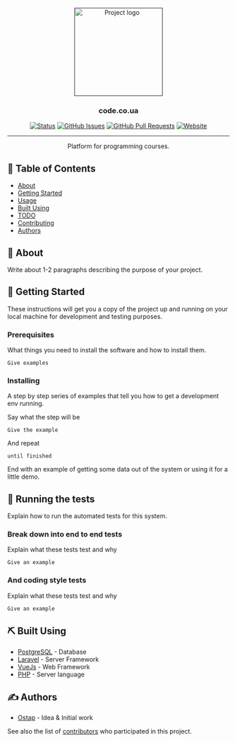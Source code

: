<p align="center">
  <a href="" rel="noopener">
 <img width=200px height=200px src="https://code.co.ua/img/idea.svg" alt="Project logo"></a>
</p>

<h3 align="center">code.co.ua</h3>

<div align="center">

  [![Status](https://img.shields.io/badge/status-active-success.svg)]() 
  [![GitHub Issues](https://img.shields.io/github/issues/codecoua/code.co.ua.svg)](https://github.com/codecoua/code.co.ua/issues)
  [![GitHub Pull Requests](https://img.shields.io/github/issues-pr/code-co-ua/code.co.ua.svg)](https://github.com/code-co-ua/code.co.ua/pulls)
  [![Website](https://img.shields.io/website/https/code.co.ua.svg)](https://code.co.ua)
</div>

---

<p align="center"> Platform for programming courses.
    <br> 
</p>

## 📝 Table of Contents
- [About](#about)
- [Getting Started](#getting_started)
- [Usage](#usage)
- [Built Using](#built_using)
- [TODO](https://github.com/code-co-ua/code.co.ua/projects/1)
- [Contributing](../CONTRIBUTING.md)
- [Authors](#authors)

## 🧐 About <a name = "about"></a>
Write about 1-2 paragraphs describing the purpose of your project.

## 🏁 Getting Started <a name = "getting_started"></a>
These instructions will get you a copy of the project up and running on your local machine for development and testing purposes.

### Prerequisites
What things you need to install the software and how to install them.

```
Give examples
```

### Installing
A step by step series of examples that tell you how to get a development env running.

Say what the step will be

```
Give the example
```

And repeat

```
until finished
```

End with an example of getting some data out of the system or using it for a little demo.

## 🔧 Running the tests <a name = "tests"></a>
Explain how to run the automated tests for this system.

### Break down into end to end tests
Explain what these tests test and why

```
Give an example
```

### And coding style tests
Explain what these tests test and why

```
Give an example
```

## ⛏️ Built Using <a name = "built_using"></a>
- [PostgreSQL](https://www.postgresql.org/) - Database
- [Laravel](https://laravel.com/) - Server Framework
- [VueJs](https://vuejs.org/) - Web Framework
- [PHP](https://php.net/) - Server language

## ✍️ Authors <a name = "authors"></a>
- [Ostap](https://github.com/osbre) - Idea & Initial work

See also the list of [contributors](https://github.com/code-co-ua/code.co.ua/contributors) who participated in this project.
